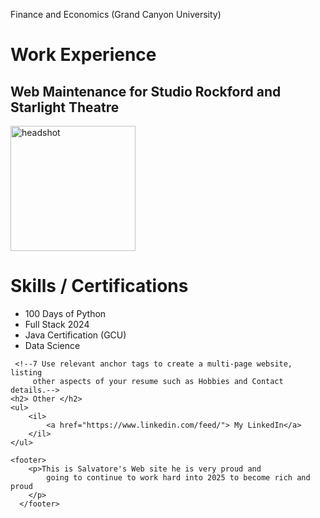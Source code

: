 Finance and Economics (Grand Canyon University) </h2>

<h1>Work Experience</h1>
    <h2>Web Maintenance for Studio Rockford and Starlight Theatre</h2>
    
<!--THIS IS AN IMAGE--> 
<img src="Head Shot 2024.pdf" alt="headshot" height="200">

<h1>Skills / Certifications</h1>
    <ul>
        <li>100 Days of Python</li>
        <li>Full Stack 2024</li>
        <li> Java Certification (GCU)</li>
        <li>Data Science</li>
    </ul>

     <!--7 Use relevant anchor tags to create a multi-page website, listing
         other aspects of your resume such as Hobbies and Contact details.-->
    <h2> Other </h2>
    <ul>
        <il> 
            <a href="https://www.linkedin.com/feed/"> My LinkedIn</a>
        </il>
    </ul>    
  
 <!--8 Add a footer element with your name and any copyright 
    information or other disclaimers. 
    (Hint: use the MDN docs for things you don't know how to do: 
    https://developer.mozilla.org/en-US/docs/Web/HTML/Element/footer  -->
    
    <footer>
        <p>This is Salvatore's Web site he is very proud and 
            going to continue to work hard into 2025 to become rich and proud
        </p>
      </footer>
  <!--  9 Save the index.html file and open it in a web browser to 
    ensure that it displays correctly. -->   
   
 <!-- 10 Add your website to your GitHub to start building your portfolio. --> 
    
 <!--  11  Publish your website using GitHub pages and share it here 
    (in the Q&A) with other students. -->


</body>

</html>
